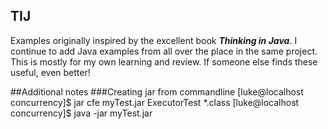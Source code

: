 ## TIJ

Examples originally inspired by the excellent book ***Thinking in Java***. I continue to add Java examples from all over the place in the same project. This is mostly for my own learning and review. If someone else finds these useful, even better! 


##Additional notes
###Creating jar from commandline
 [luke@localhost concurrency]$ jar cfe myTest.jar ExecutorTest *.class
 [luke@localhost concurrency]$ java -jar myTest.jar


